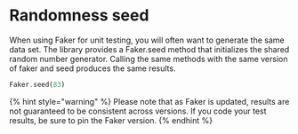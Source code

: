 # Randomness seed

When using Faker for unit testing, you will often want to generate the same data set. The library provides a Faker.seed method that initializes the shared random number generator. Calling the same methods with the same version of faker and seed produces the same results.

```rust
Faker.seed(83)
```

{% hint style="warning" %}
Please note that as Faker is updated, results are not guaranteed to be consistent across versions. If you code your test results, be sure to pin the Faker version.
{% endhint %}



